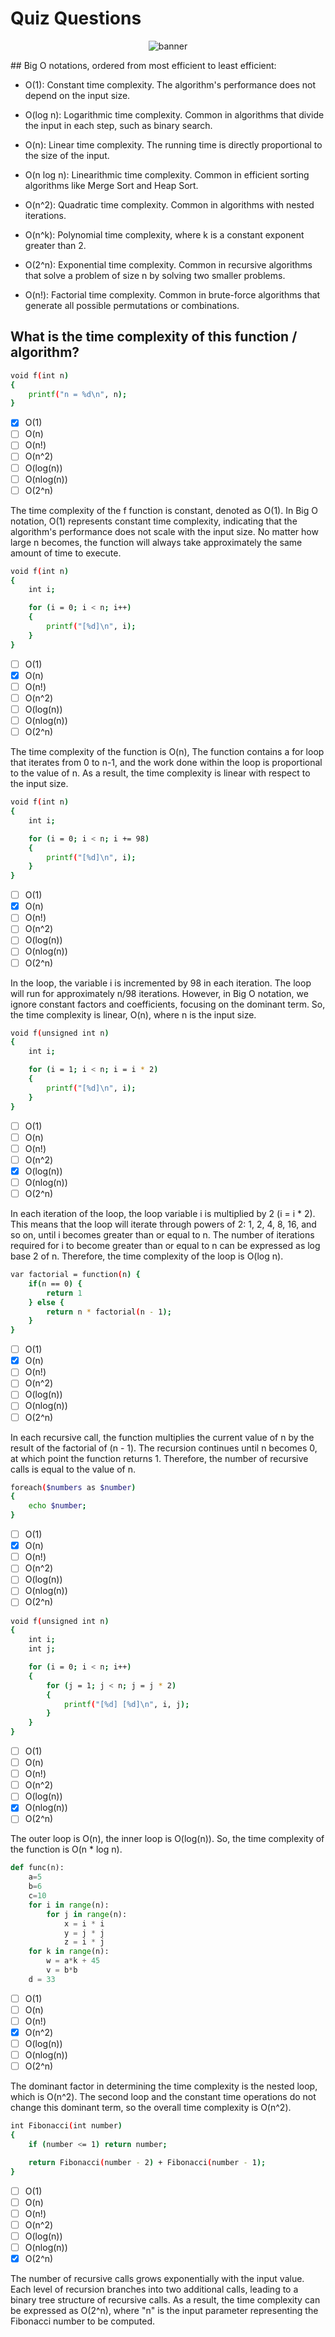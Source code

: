 # Quiz Questions
<p align="center">
<img src="https://i.stack.imgur.com/WcBRI.png" alt="banner"></div>
</p>
## Big O notations, ordered from most efficient to least efficient:

- O(1): Constant time complexity. The algorithm's performance does not depend on the input size.

- O(log n): Logarithmic time complexity. Common in algorithms that divide the input in each step, such as binary search.

- O(n): Linear time complexity. The running time is directly proportional to the size of the input.

- O(n log n): Linearithmic time complexity. Common in efficient sorting algorithms like Merge Sort and Heap Sort.

- O(n^2): Quadratic time complexity. Common in algorithms with nested iterations.

- O(n^k): Polynomial time complexity, where k is a constant exponent greater than 2.

- O(2^n): Exponential time complexity. Common in recursive algorithms that solve a problem of size n by solving two smaller problems.

- O(n!): Factorial time complexity. Common in brute-force algorithms that generate all possible permutations or combinations.


## What is the time complexity of this function / algorithm?
```bash
void f(int n)
{
    printf("n = %d\n", n);
}
```
- [x] O(1)
- [ ] O(n)
- [ ] O(n!)
- [ ] O(n^2)
- [ ] O(log(n))
- [ ] O(nlog(n))
- [ ] O(2^n)

The time complexity of the f function is constant, denoted as O(1).
In Big O notation, O(1) represents constant time complexity, indicating
that the algorithm's performance does not scale with the input size.
No matter how large n becomes, the function will always take approximately
the same amount of time to execute.

```bash
void f(int n)
{
    int i;

    for (i = 0; i < n; i++)
    {
        printf("[%d]\n", i);
    }
}
```
- [ ] O(1)
- [x] O(n)
- [ ] O(n!)
- [ ] O(n^2)
- [ ] O(log(n))
- [ ] O(nlog(n))
- [ ] O(2^n)

The time complexity of the function is O(n),
The function contains a for loop that iterates from 0 to n-1,
and the work done within the loop is proportional to the value of n. 
As a result, the time complexity is linear with respect to the input size.

```bash
void f(int n)
{
    int i;

    for (i = 0; i < n; i += 98)
    {
        printf("[%d]\n", i);
    }
}
```

- [ ] O(1)
- [x] O(n)
- [ ] O(n!)
- [ ] O(n^2)
- [ ] O(log(n))
- [ ] O(nlog(n))
- [ ] O(2^n)

In the loop, the variable i is incremented by 98 in each iteration. The loop will run for approximately n/98 iterations. However, in Big O notation, we ignore constant factors and coefficients, focusing on the dominant term. So, the time complexity is linear, O(n), where n is the input size.


```bash
void f(unsigned int n)
{
    int i;

    for (i = 1; i < n; i = i * 2)
    {
        printf("[%d]\n", i);
    }
}
```

- [ ] O(1)
- [ ] O(n)
- [ ] O(n!)
- [ ] O(n^2)
- [x] O(log(n))
- [ ] O(nlog(n))
- [ ] O(2^n)

In each iteration of the loop, the loop variable i is multiplied by 2 (i = i * 2). This means that the loop will iterate through powers of 2: 1, 2, 4, 8, 16,
and so on, until i becomes greater than or equal to n.
The number of iterations required for i to become greater than or equal to n can be expressed as log base 2 of n. Therefore, the time complexity of the loop is O(log n).

```bash
var factorial = function(n) {
    if(n == 0) {
        return 1
    } else {
        return n * factorial(n - 1);
    }
}
```

- [ ] O(1)
- [x] O(n)
- [ ] O(n!)
- [ ] O(n^2)
- [ ] O(log(n))
- [ ] O(nlog(n))
- [ ] O(2^n)

In each recursive call, the function multiplies the current value of n by the result of the factorial of (n - 1). The recursion continues until n becomes 0, 
at which point the function returns 1. Therefore, the number of recursive calls is equal to the value of n.

```bash
foreach($numbers as $number)
{
    echo $number;
}
```

- [ ] O(1)
- [x] O(n)
- [ ] O(n!)
- [ ] O(n^2)
- [ ] O(log(n))
- [ ] O(nlog(n))
- [ ] O(2^n)

```bash
void f(unsigned int n)
{
    int i;
    int j;

    for (i = 0; i < n; i++)
    {
        for (j = 1; j < n; j = j * 2)
        {
            printf("[%d] [%d]\n", i, j);
        }
    }
}
```

- [ ] O(1)
- [ ] O(n)
- [ ] O(n!)
- [ ] O(n^2)
- [ ] O(log(n))
- [x] O(nlog(n))
- [ ] O(2^n)

The outer loop is O(n), the inner loop is O(log(n)). 
So, the time complexity of the function is O(n * log n).

```python
def func(n):
    a=5
    b=6
    c=10
    for i in range(n):
        for j in range(n):
            x = i * i
            y = j * j
            z = i * j
    for k in range(n):
        w = a*k + 45
        v = b*b
    d = 33
```

- [ ] O(1)
- [ ] O(n)
- [ ] O(n!)
- [x] O(n^2)
- [ ] O(log(n))
- [ ] O(nlog(n))
- [ ] O(2^n)

The dominant factor in determining the time complexity is the nested loop, which is O(n^2). The second loop and the constant time
operations do not change this dominant term, so the overall time complexity is O(n^2).

```bash
int Fibonacci(int number)
{
    if (number <= 1) return number;

    return Fibonacci(number - 2) + Fibonacci(number - 1);
}
```

- [ ] O(1)
- [ ] O(n)
- [ ] O(n!)
- [ ] O(n^2)
- [ ] O(log(n))
- [ ] O(nlog(n))
- [x] O(2^n)

The number of recursive calls grows exponentially with the input value. Each level of recursion branches into two additional calls,
leading to a binary tree structure of recursive calls. As a result, the time complexity can be expressed as O(2^n), 
where "n" is the input parameter representing the Fibonacci number to be computed.






